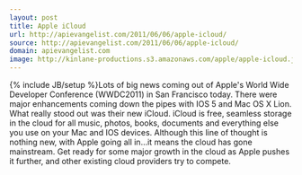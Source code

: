 ```yaml
---
layout: post
title: Apple iCloud
url: http://apievangelist.com/2011/06/06/apple-icloud/
source: http://apievangelist.com/2011/06/06/apple-icloud/
domain: apievangelist.com
image: http://kinlane-productions.s3.amazonaws.com/apple/apple-icloud.jpg
---
```

{% include JB/setup %}Lots of big news coming out of Apple's World Wide Developer Conference (WWDC2011) in San Francisco today.
There were major enhancements coming down the pipes with IOS 5 and Mac OS X Lion.  What really stood out was their new iCloud.
iCloud is free, seamless storage in the cloud for all music, photos, books, documents and everything else you use on your Mac and IOS devices.
Although this line of thought is nothing new, with Apple going all in...it means the cloud has gone mainstream.
Get ready for some major growth in the cloud as Apple pushes it further, and other existing cloud providers try to compete.